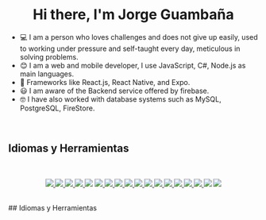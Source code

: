 # <h1 align="center"> Hi there, I'm Jorge Guambaña</h1>

- 💻 I am a person who loves challenges and does not give up easily, used to working under pressure and self-taught every day, meticulous in solving problems.
- 😊 I am a web and mobile developer, I use JavaScript, C#, Node.js as main languages.
- 🙌 Frameworks like React.js, React Native, and Expo.
- 😃 I am aware of the Backend service offered by firebase.
- 🤓 I have also worked with database systems such as MySQL, PostgreSQL, FireStore.

<br />


## Idiomas y Herramientas
<br />

<p align="center">
    <a href="" target="_blank"> <img src="https://img.shields.io/badge/Ubuntu-E95420?style=for-the-badge&logo=ubuntu&logoColor=white"/> </a >
    <a href="" target="_blank"> <img src="https://img.shields.io/badge/Windows-0078D6?style=for-the-badge&logo=windows&logoColor=white"/> </a >
    <a href="" target="_blank"> <img src="https://img.shields.io/badge/Android-3DDC84?style=for-the-badge&logo=android&logoColor=white"/> </a >
    <a href="" target="_blank"> <img src="https://img.shields.io/badge/JavaScript-F7DF1E?style=for-the-badge&logo=javascript&logoColor=black"/> </a >
    <a href="" target="_blank"><img src="https://img.shields.io/badge/TypeScript-007ACC?style=for-the-badge&logo=typescript&logoColor=white"/></a >
    <a href="" target="_blank"> <img src="https://img.shields.io/badge/Node.js-43853D?style=for-the-badge&logo=node.js&logoColor=white"/ > </a>
    <a href="" target="_blank"> <img src="https://img.shields.io/badge/HTML5-E34F26?style=for-the-badge&logo=html5&logoColor=white"/> </a >
    <a href="" target="_blank"> <img src="https://img.shields.io/badge/CSS3-1572B6?style=for-the-badge&logo=css3&logoColor=white"/> </a >
    <a href="" target="_blank"> <img src="https://img.shields.io/badge/React-20232A?style=for-the-badge&logo=react&logoColor=61DAFB"/> </a >
    <a href="" target="_blank"> <img src="https://img.shields.io/badge/React_Router-CA4245?style=for-the-badge&logo=react-router&logoColor=white"/>
    <a href="" target="_blank"> <img src="https://img.shields.io/badge/React_Native-20232A?style=for-the-badge&logo=react&logoColor=61DAFB"/> </a >
    <a href="" target="_blank"> <img src="https://img.shields.io/badge/Bootstrap-563D7C?style=for-the-badge&logo=bootstrap&logoColor=white"/> </a >
    <a href="" target="_blank"> <img src="https://img.shields.io/badge/Material--UI-0081CB?style=for-the-badge&logo=material-ui&logoColor=white" /> </a>
    <a href="" target="_blank"> <img src="https://img.shields.io/badge/MongoDB-4EA94B?style=for-the-badge&logo=mongodb&logoColor=white"/> </a >
    <a href="" target="_blank"> <img src="https://img.shields.io/badge/PostgreSQL-316192?style=for-the-badge&logo=postgresql&logoColor=white"/> </a >
    <a href="" target="_blank"> <img src="https://img.shields.io/badge/MySQL-00000F?style=for-the-badge&logo=mysql&logoColor=white"/> </a >
    <a href="" target="_blank"> <img src="https://img.shields.io/badge/Microsoft_Excel-217346?style=for-the-badge&logo=microsoft-excel&logoColor=white"/></a>
    <a href="" target="_blank"> <img src="https://img.shields.io/badge/Microsoft_Word-2B579A?style=for-the-badge&logo=microsoft-word&logoColor=white"/></a>
</p>
<br />
## Idiomas y Herramientas
<br />
